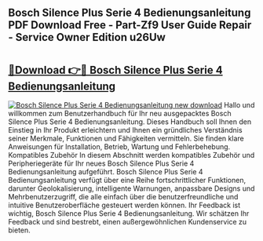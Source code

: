 ## Bosch Silence Plus Serie 4 Bedienungsanleitung PDF Download Free - Part-Zf9 User Guide Repair - Service Owner Edition u26Uw

# <h2><a href="http://df54pg.blite.top/?on=Bosch+Silence+Plus+Serie+4+Bedienungsanleitung">🔗Download 👉🔴 Bosch Silence Plus Serie 4 Bedienungsanleitung</a></h2>

[![Bosch Silence Plus Serie 4 Bedienungsanleitung new download](https://i.imgur.com/lujVjoI.png)](http://df54pg.blite.top/?on=Bosch+Silence+Plus+Serie+4+Bedienungsanleitung)
Hallo und willkommen zum Benutzerhandbuch für Ihr neu ausgepacktes Bosch Silence Plus Serie 4 Bedienungsanleitung. Dieses Handbuch soll Ihnen den Einstieg in Ihr Produkt erleichtern und Ihnen ein gründliches Verständnis seiner Merkmale, Funktionen und Fähigkeiten vermitteln. Sie finden klare Anweisungen für Installation, Betrieb, Wartung und Fehlerbehebung. Kompatibles Zubehör In diesem Abschnitt werden kompatibles Zubehör und Peripheriegeräte für Ihr neues Bosch Silence Plus Serie 4 Bedienungsanleitung aufgeführt. Bosch Silence Plus Serie 4 Bedienungsanleitung verfügt über eine Reihe fortschrittlicher Funktionen, darunter Geolokalisierung, intelligente Warnungen, anpassbare Designs und Mehrbenutzerzugriff, die alle einfach über die benutzerfreundliche und intuitive Benutzeroberfläche gesteuert werden können. Ihr Feedback ist wichtig, Bosch Silence Plus Serie 4 Bedienungsanleitung. Wir schätzen Ihr Feedback und sind bestrebt, einen außergewöhnlichen Kundenservice zu bieten.
